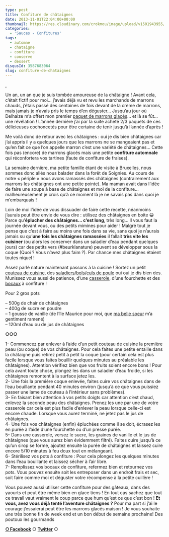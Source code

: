 ```yaml
---
type: post
title: Confiture de châtaignes
date: 2013-11-01T22:04:00+00:00
thumbnail: https://res.cloudinary.com/crokmou/image/upload/v1501943955/photographie_confiture_chataigne_creme_marron-1.jpg
categories: 
  - 'Sauces - Confitures'
tags: 
  - automne
  - chataigne
  - confiture
  - conserve
  - dessert
disqusId: 3587683064
slug: confiture-de-chataignes
---
```


[ ](http://www.crokmou.com/wp-content/uploads/2013/11/photographie_confiture_chataigne_creme_marron-5-1.jpg)

Un an, un an que je suis tombée amoureuse de la châtaigne ! Avant cela, c’était fictif pour moi… j’avais déjà vu et revu les marchands de marrons chauds, j’étais passé des centaines de fois devant de la crème de marrons, mais jamais je n’avais pris le temps d’en déguster… Jusqu’au jour où Delhaize m’a offert mon premier [paquet de marrons glacés](http://www.crokmou.com/2013/01/marron-glace-artisan-provencal-delhaize.html)… et là se fût… une révélation ! L’année dernière j’ai par la suite acheté 2/3 paquets de ces délicieuses cochoncetés pour être certaine de tenir jusqu’à l’année d’après !

Me voilà donc de retour avec les châtaignes : oui je dis bien châtaignes car j’ai appris il y a quelques jours que les marrons ne se mangeaient pas et qu’en fait ce que l’on appelle marron c’est une variété de châtaignes… Cette fois pas (encore) de marrons glacés mais une petite **confiture automnale** qui réconfortera vos tartines (faute de confiture de fraises).

La semaine dernière, ma petite famille étant de visite à Bruxelles, nous sommes donc allés nous balader dans la forêt de Soignies. Au cours de notre « périple » nous avons ramassés des châtaignes (contrairement aux marrons les châtaignes ont une petite pointe). Ma maman avait dans l’idée de faire une soupe à base de châtaignes et moi de la confiture… malheureusement je crois qu’à ce moment là je ne savais pas dans quoi je m’embarquais !

Loin de moi l’idée de vous dissuader de faire cette recette, néanmoins j’aurais peut être envie de vous dire : utilisez des châtaignes en boite 😀 Parce qu’**éplucher des châtaignes… c’est long**, très long… Il vous faut la journée devant vous, ou des petits mimines pour aider ! Malgré tout je pense que c’est à faire au moins une fois dans sa vie, sans quoi je n’aurais jamais su qu’**une fois les châtaignes ramassées** il fallait **très vite les cuisiner** (ou alors les conserver dans un saladier d’eau pendant quelques jours) car des petits vers (#beurklanature) peuvent se développer sous la coque (Quoi ? Vous n’avez plus faim ?). Par chance mes châtaignes étaient toutes niquel !

Assez parlé nature maintenant passons à la cuisine ! Sortez un petit [couteau de cuisine](http://www.rueducommerce.fr/m/pl/malid:4769881), des [saladiers](http://www.rueducommerce.fr/m/pl/malid:4769897)/[bols](http://www.rueducommerce.fr/m/pl/malid:4769881)/[culs de poule](http://www.rueducommerce.fr/m/pl/malid:48515370) oui oui je dis bien des. Munissez vous aussi de patience, d’une [casserole](http://www.rueducommerce.fr/m/pl/malid:115), d’une fourchette et des [bocaux](http://www.rueducommerce.fr/m/pl/malid:48515378) à confiture !

Pour 2 gros pots

– 500g de chair de châtaignes  
– 400g de sucre en poudre  
– 1 gousse de vanille (de l’île Maurice pour moi, que [ma belle soeur](http://mauricemonamour.blogspot.be/) m’a gentiment ramené)  
– 120ml d’eau ou de jus de châtaignes

**○○○**

1- Commencez par enlever à l’aide d’un petit couteau de cuisine la première peau (ou coque) de vos châtaignes. Pour cela faites une petite entaille dans la châtaigne puis retirez petit à petit la coque (pour certain cela est plus facile lorsque vous faites bouillir quelques minutes au préalable les châtaignes). Attention vérifiez bien que vos fruits soient encore bons ! Pour cela avant toute chose, plongez les dans un saladier d’eau froide, si les châtaignes remontent à la surface jetez les.  
2- Une fois la première coque enlevée, faites cuire vos châtaignes dans de l’eau bouillante pendant 40 minutes environ (jusqu’à ce que vous puissiez passer une lame de couteau à l’intérieur sans problèmes).  
3- En faisant bien attention à vos petits doigts car attention c’est chaud, enlevez la seconde peau des châtaignes. Prenez les une par une de votre casserole car cela est plus facile d’enlever la peau lorsque celle-ci est encore chaude. Lorsque vous aurez terminé, ne jetez pas le jus de châtaignes.  
4- Une fois vos châtaignes (enfin) épluchées comme il se doit, écrasez les en purée à l’aide d’une fourchette ou d’un presse purée.  
5- Dans une casserole, versez le sucre, les graines de vanille et le jus de châtaignes (que vous aurez bien évidemment filtré). Faites cuire jusqu’à ce qu’un sirop se forme, ajoutez ensuite la purée de châtaignes et laissez cuire encore 5/10 minutes à feu doux tout en mélangeant.  
6- Stérilisez vos pots à confiture : Pour cela plongez les quelques minutes dans l’eau bouillante et laissez sécher à l’air libre.  
7- Remplissez vos bocaux de confiture, refermez bien et retournez vos pots. Vous pouvez ensuite soit les entreposer dans un endroit frais et sec, soit faire comme moi et déguster votre récompense à la petite cuillère !

Vous pouvez aussi utiliser cette confiture pour des gâteaux, dans des yaourts et peut être même bien en glace tiens ! En tout cas sachez que tout ce travail vaut vraiment le coup parce que hum qu’est ce que c’est bon ! **Et vous, avez vous déjà tenté l’aventure châtaignes ?** Pour ma part si j’ai le courage j’essaierai peut être les marrons glacés maison ! Je vous souhaite une très bonne fin de week end et un bon début de semaine prochaine! Des poutoux les gourmands

[**○<span style="font-size: xx-small; margin: 0px; outline: 0px; padding: 0px;"><span style="font-family: Arial, Helvetica, sans-serif; margin: 0px; outline: 0px; padding: 0px;"> </span></span>Facebook**](https://www.facebook.com/pages/CroKMou/148093255259077) ○ [**Twitter**](https://twitter.com/Crokmou) ○